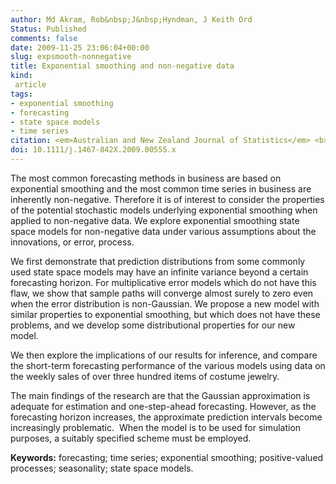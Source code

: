 ```yaml
---
author: Md Akram, Rob&nbsp;J&nbsp;Hyndman, J Keith Ord
Status: Published
comments: false
date: 2009-11-25 23:06:04+00:00
slug: expsmooth-nonnegative
title: Exponential smoothing and non-negative data
kind:
 article
tags:
- exponential smoothing
- forecasting
- state space models
- time series
citation: <em>Australian and New Zealand Journal of Statistics</em> <b>51</b>(4), 415-432
doi: 10.1111/j.1467-842X.2009.00555.x
---
```


The most common forecasting methods in business are based on exponential smoothing and the most common time series in business are inherently non-negative. Therefore it is of interest to consider the properties of the potential stochastic models underlying exponential smoothing when applied to non-negative data. We explore exponential smoothing state space models for non-negative data under various assumptions about the innovations, or error, process.

We first demonstrate that prediction distributions from some commonly used state space models may have an infinite variance beyond a certain forecasting horizon. For multiplicative error models which do not have this flaw, we show that sample paths will converge almost surely to zero even when the error distribution is non-Gaussian. We propose a new model with similar properties to exponential smoothing, but which does not have these problems, and we develop some distributional properties for our new model.

We then explore the implications of our results for inference, and compare the short-term forecasting performance of the various models using data on the weekly sales of over three hundred items of costume jewelry.

The main findings of the research are that the Gaussian approximation is adequate for estimation and one-step-ahead forecasting. However, as the forecasting horizon increases, the approximate prediction intervals become increasingly problematic.  When the model is to be used for simulation purposes, a suitably specified scheme must be employed.

**Keywords:** forecasting; time series; exponential smoothing; positive-valued processes; seasonality; state space models.

